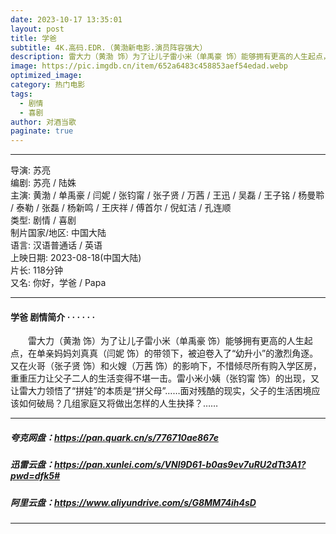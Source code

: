 ```yaml
---
date: 2023-10-17 13:35:01
layout: post
title: 学爸
subtitle: 4K.高码.EDR.（黄渤新电影.演员阵容强大）
description: 雷大力（黄渤 饰）为了让儿子雷小米（单禹豪 饰）能够拥有更高的人生起点，在单亲妈妈刘真真（闫妮 饰）的带领下，被迫卷入了“幼升小”的激烈角逐。又在火哥（张子贤 饰）和火嫂（万茜 饰）的影响下，不惜倾尽所有购入学区房...
image: https://pic.imgdb.cn/item/652a6483c458853aef54edad.webp 
optimized_image: 
category: 热门电影
tags:
  - 剧情
  - 喜剧
author: 对酒当歌
paginate: true
---
```


---

导演: 苏亮  
编剧: 苏亮 / 陆姝  
主演: 黄渤 / 单禹豪 / 闫妮 / 张钧甯 / 张子贤 / 万茜 / 王迅 / 吴磊 / 王子铭 / 杨曼聆 / 泰勒 / 张磊 / 杨新鸣 / 王庆祥 / 傅首尔 / 倪虹洁 / 孔连顺  
类型: 剧情 / 喜剧  
制片国家/地区: 中国大陆  
语言: 汉语普通话 / 英语  
上映日期: 2023-08-18(中国大陆)  
片长: 118分钟  
又名: 你好，学爸 / Papa  

---

#### 学爸 剧情简介 · · · · · ·

　　雷大力（黄渤 饰）为了让儿子雷小米（单禹豪 饰）能够拥有更高的人生起点，在单亲妈妈刘真真（闫妮 饰）的带领下，被迫卷入了“幼升小”的激烈角逐。又在火哥（张子贤 饰）和火嫂（万茜 饰）的影响下，不惜倾尽所有购入学区房，重重压力让父子二人的生活变得不堪一击。雷小米小姨（张钧甯 饰）的出现，又让雷大力领悟了“拼娃”的本质是“拼父母”……面对残酷的现实，父子的生活困境应该如何破局？几组家庭又将做出怎样的人生抉择？……

---

##### 夸克网盘：<https://pan.quark.cn/s/776710ae867e>

##### 迅雷云盘：<https://pan.xunlei.com/s/VNl9D61-b0as9ev7uRU2dTt3A1?pwd=dfk5#>

##### 阿里云盘：<https://www.aliyundrive.com/s/G8MM74ih4sD>

---
